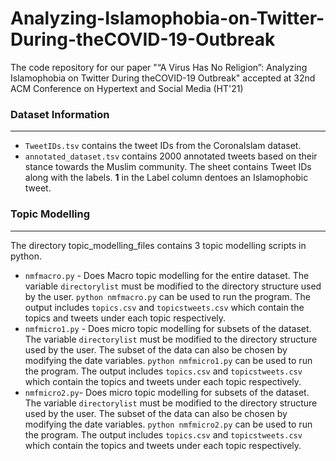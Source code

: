 # Analyzing-Islamophobia-on-Twitter-During-theCOVID-19-Outbreak
The code repository for our paper "“A Virus Has No Religion”: Analyzing Islamophobia on Twitter During theCOVID-19 Outbreak" accepted at 32nd ACM Conference on Hypertext and Social Media (HT'21)

### Dataset Information
------

- `TweetIDs.tsv` contains the tweet IDs from the CoronaIslam dataset.
- `annotated_dataset.tsv` contains 2000 annotated tweets based on their stance towards the Muslim community. The sheet contains Tweet IDs along with the labels. **1** in the Label column dentoes an Islamophobic tweet.


### Topic Modelling
------

The directory topic_modelling_files contains 3 topic modelling scripts in python.
- `nmfmacro.py` - Does Macro topic modelling for the entire dataset. The variable `directorylist` must be modified to the directory structure used by the user. `python nmfmacro.py` can be used to run the program. The output includes `topics.csv` and `topicstweets.csv` which contain the topics and tweets under each topic respectively.
- `nmfmicro1.py` - Does micro topic modelling for subsets of the dataset. The variable `directorylist` must be modified to the directory structure used by the user. The subset of the data can also be chosen by modifying the date variables. `python nmfmicro1.py` can be used to run the program. The output includes `topics.csv` and `topicstweets.csv` which contain the topics and tweets under each topic respectively.
- `nmfmicro2.py`- Does micro topic modelling for subsets of the dataset. The variable `directorylist` must be modified to the directory structure used by the user. The subset of the data can also be chosen by modifying the date variables. `python nmfmicro2.py` can be used to run the program. The output includes `topics.csv` and `topicstweets.csv` which contain the topics and tweets under each topic respectively.
